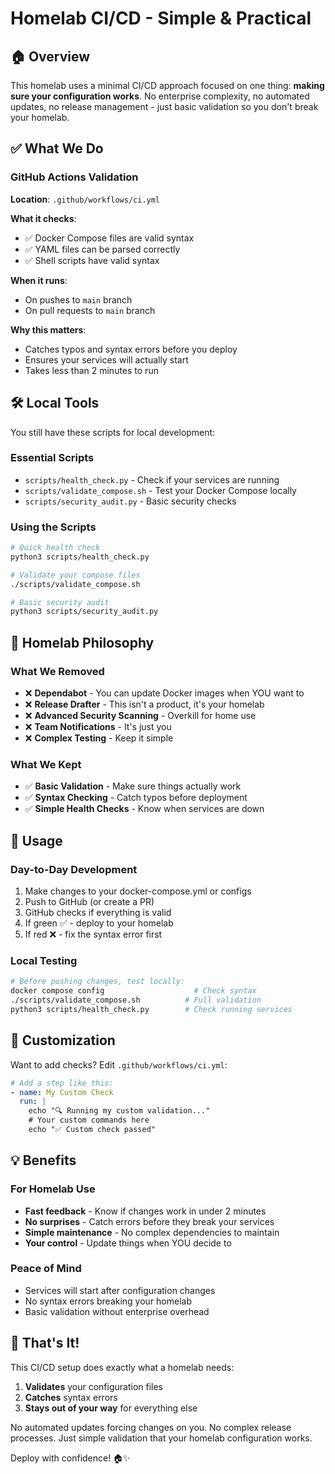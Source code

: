 # Homelab CI/CD - Simple & Practical

## 🏠 Overview

This homelab uses a minimal CI/CD approach focused on one thing: **making sure your configuration works**. No enterprise complexity, no automated updates, no release management - just basic validation so you don't break your homelab.

## ✅ What We Do

### GitHub Actions Validation
**Location**: `.github/workflows/ci.yml`

**What it checks**:
- ✅ Docker Compose files are valid syntax
- ✅ YAML files can be parsed correctly  
- ✅ Shell scripts have valid syntax

**When it runs**:
- On pushes to `main` branch
- On pull requests to `main` branch

**Why this matters**:
- Catches typos and syntax errors before you deploy
- Ensures your services will actually start
- Takes less than 2 minutes to run

## 🛠️ Local Tools

You still have these scripts for local development:

### Essential Scripts
- `scripts/health_check.py` - Check if your services are running
- `scripts/validate_compose.sh` - Test your Docker Compose locally
- `scripts/security_audit.py` - Basic security checks

### Using the Scripts
```bash
# Quick health check
python3 scripts/health_check.py

# Validate your compose files
./scripts/validate_compose.sh

# Basic security audit
python3 scripts/security_audit.py
```

## 🎯 Homelab Philosophy

### What We Removed
- ❌ **Dependabot** - You can update Docker images when YOU want to
- ❌ **Release Drafter** - This isn't a product, it's your homelab  
- ❌ **Advanced Security Scanning** - Overkill for home use
- ❌ **Team Notifications** - It's just you
- ❌ **Complex Testing** - Keep it simple

### What We Kept
- ✅ **Basic Validation** - Make sure things actually work
- ✅ **Syntax Checking** - Catch typos before deployment
- ✅ **Simple Health Checks** - Know when services are down

## 🚀 Usage

### Day-to-Day Development
1. Make changes to your docker-compose.yml or configs
2. Push to GitHub (or create a PR)
3. GitHub checks if everything is valid
4. If green ✅ - deploy to your homelab
5. If red ❌ - fix the syntax error first

### Local Testing
```bash
# Before pushing changes, test locally:
docker compose config                    # Check syntax
./scripts/validate_compose.sh          # Full validation
python3 scripts/health_check.py        # Check running services
```

## 🔧 Customization

Want to add checks? Edit `.github/workflows/ci.yml`:

```yaml
# Add a step like this:
- name: My Custom Check
  run: |
    echo "🔍 Running my custom validation..."
    # Your custom commands here
    echo "✅ Custom check passed"
```

## 💡 Benefits

### For Homelab Use
- **Fast feedback** - Know if changes work in under 2 minutes
- **No surprises** - Catch errors before they break your services  
- **Simple maintenance** - No complex dependencies to maintain
- **Your control** - Update things when YOU decide to

### Peace of Mind
- Services will start after configuration changes
- No syntax errors breaking your homelab
- Basic validation without enterprise overhead

## 🎉 That's It!

This CI/CD setup does exactly what a homelab needs:
1. **Validates** your configuration files
2. **Catches** syntax errors  
3. **Stays out of your way** for everything else

No automated updates forcing changes on you. No complex release processes. Just simple validation that your homelab configuration works.

Deploy with confidence! 🏠✨